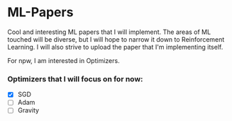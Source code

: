 # ML-Papers
Cool and interesting ML papers that I will implement. The areas of ML touched will be diverse, but I will hope to narrow it down to Reinforcement Learning. I will also strive to upload the paper that I'm implementing itself.

For npw, I am interested in Optimizers.

### Optimizers that I will focus on for now:
- [x] SGD
- [ ] Adam
- [ ] Gravity

